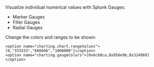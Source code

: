 Visualize individual numerical values with Splunk Gauges:

* Marker Gauges
* Filler Gauges
* Radial Gauges

Change the colors and ranges to be shown:

    <option name="charting.chart.rangeValues">[0,"333333","666666","1000000"]</option>
    <option name="charting.gaugeColors">[0x6cb8ca,0x956e96,0x324969]</option>
